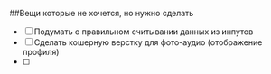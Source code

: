 ##Вещи которые не хочется, но нужно сделать

- [ ] Подумать о правильном считывании данных из инпутов
- [ ] Сделать кошерную верстку для фото-аудио (отображение профиля)
- [ ] 